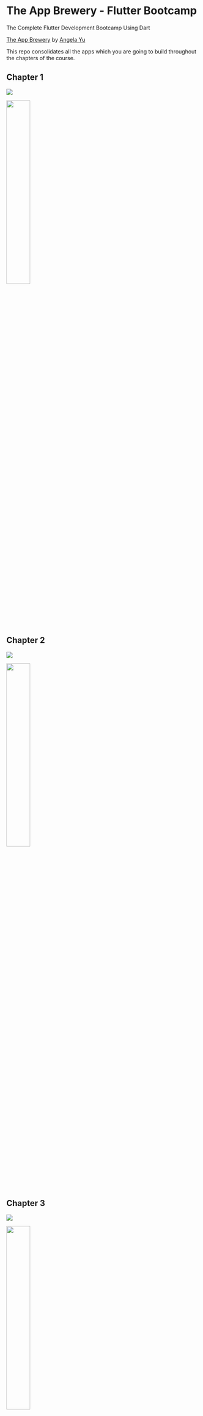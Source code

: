 # The App Brewery - Flutter Bootcamp
The Complete Flutter Development Bootcamp Using Dart

[The App Brewery](https://www.appbrewery.co) by [Angela Yu](https://github.com/angelabauer)

This repo consolidates all the apps which you are going to build throughout the chapters of the course.


## Chapter 1
![](https://github.com/tea-mo903/flutter-bootcamp/workflows/Chapter-1%20Release/badge.svg)

<img width="35%" alt_chapter_1 src="screenshots/flutter_01.png">

## Chapter 2
![](https://github.com/tea-mo903/flutter-bootcamp/workflows/Chapter-2%20Release/badge.svg)

<img width="35%" alt_chapter_2 src="screenshots/flutter_02.png">

## Chapter 3
![](https://github.com/tea-mo903/flutter-bootcamp/workflows/Chapter-3%20Release/badge.svg)

<img width="35%" alt_chapter_3 src="screenshots/flutter_03.png">

## Chapter 4
![](https://github.com/tea-mo903/flutter-bootcamp/workflows/Chapter-4%20Release/badge.svg)

<img width="35%" alt_chapter_4 src="screenshots/flutter_04.png">

## Chapter 5
![](https://github.com/tea-mo903/flutter-bootcamp/workflows/Chapter-5%20Release/badge.svg)

<img width="35%" alt_chapter_5 src="screenshots/flutter_05.png">

## Chapter 6
![](https://github.com/tea-mo903/flutter-bootcamp/workflows/Chapter-6%20Release/badge.svg)

<img width="35%" alt_chapter_6 src="screenshots/flutter_06.png">

## Chapter 7
![](https://github.com/tea-mo903/flutter-bootcamp/workflows/Chapter-7%20Release/badge.svg)

<img width="35%" alt_chapter_7 src="screenshots/flutter_07.png">

## Chapter 8
![](https://github.com/tea-mo903/flutter-bootcamp/workflows/Chapter-8%20Release/badge.svg)

<img width="35%" alt_chapter_8 src="screenshots/flutter_08.png">

## Chapter 9
![](https://github.com/tea-mo903/flutter-bootcamp/workflows/Chapter-9%20Release/badge.svg)

<img width="35%" alt_chapter_9 src="screenshots/flutter_09.png">

## Chapter 10
![](https://github.com/tea-mo903/flutter-bootcamp/workflows/Chapter-10%20Release/badge.svg)

<img width="35%" alt_chapter_10 src="screenshots/flutter_10.png">

## Chapter 11
![](https://github.com/tea-mo903/flutter-bootcamp/workflows/Chapter-11%20Release/badge.svg)

<img width="35%" alt_chapter_11 src="screenshots/flutter_11.png">